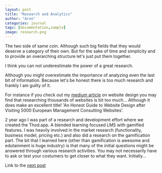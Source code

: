 ```yaml
---
layout: post
title: "Research and Analytics"
author: "Aron"
categories: journal
tags: [documentation,sample]
image: research.png
---
```


The two side of same coin. Although such big fields that they would deserve a category of their own. But for the sake of time and simplicity and to provide an overarching structure let's just put them together.

I think you can not underestimate the power of a great research.

Although you might overestimate the importance of analyzing even the last bit of information. Because let's be honest there is too much research and frankly I am guilty of it. 

For instance if you check out my [medium article](https://medium.com/@aron.peter.kovacs/an-honest-guide-to-website-design-after-visiting-5-000-european-management-consulting-websites-4170ef208786) on website design you may find that researching thousands of websites is bit too much... Although it does make an excellent title! 'An Honest Guide to Website Design after Visiting 5000 European Management Consulting Websites'.

2 year ago I was part of a research and development effort where we created the Thod.app. A blended learning focused LMS with gamified features. I was heavily involved in the market research (functionality, business model, pricing etc.) and also did a research on the gamification part. The bit that I learned here (other than gamification is awesome and edutainment is huge industry) is that many of the initial questions might be answered through various research activities. You may not necessarily have to ask or test your costumers to get closer to what they want. Initially...

Link to the [next post](https://aronuxui.github.io/teamwork)
